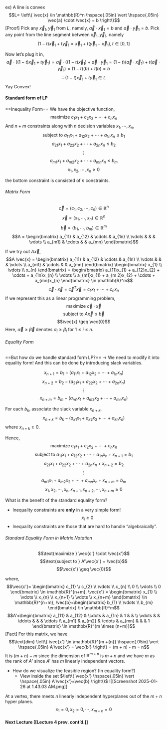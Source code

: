 ex) A line is convex
$$L= \left\{ \vec{x} \in \mathbb{R}^n \hspace{.05in} \vert \hspace{.05in} \vec{a} \cdot  \vec{x} = b \right\}$$
[Proof]
Pick any $\vec{x}_{1}, \vec{y}_{1}$ from $L$, namely, $\vec{a} \cdot  \vec{x}_{1} =b$ and $\vec{a} \cdot  \vec{y}_{1} =b$. Pick any point from the line segment between $\vec{x}_{1}, \vec{y}_{1}$, namely 
$$(1-t) \vec{x}_{1} + t\vec{y}_{1} = \vec{x}_{1} + t(\vec{y}_{1} -\vec{x}_{1}), t\in[0,1]$$

Now let’s plug it in,
$$\vec{a} \cdot ((1-t) \vec{x}_{1} + t \vec{y}_{1}) = \vec{a} \cdot ((1-t)\vec{x}_{1}) + \vec{a} \cdot  \vec{y}_{1} = (1-t) (\vec{a} \cdot  \vec{x}_{1}) + t(\vec{a} \cdot  \vec{y}_{1}) = (1-t)(b) + t(b) = b $$
$$\therefore (1-t) \vec{x}_{1} + t  \vec{y}_{1} \in L$$
Yay Convex!

#### Standard form of LP
==Inequality Form==
We have the objective function,
$$\text{maximize } c_{1}x_{1} + c_{2}x_{2}+ \cdots + c_{n}x_{n}$$
And $n + m$ constraints along with $n$ decision variables $x_{1},\cdots,x_{n}$,
$$\text{subject to } a_{11}x_{1} + a_{12}x_{2} + \cdots + a_{1n}x_{n} \leq b_{1}$$
$$a_{21}x_{1} + a_{22}x_{2} + \cdots + a_{2n}x_{n} \leq b_{2}$$
$$\vdots$$
$$a_{m1}x_{1} + a_{m2}x_{2} + \cdots + a_{mn}x_{n} \leq b_{m}$$
$$x_{1},x_{2},\cdots,x_{n} \geq 0$$

the bottom constraint is consisted of $n$ constraints.

###### Matrix Form
$$\vec{c} = \left( c_{1},c_{2},\cdots,c_{n} \right)  \in \mathbb{R}^n$$
$$\vec{x} = \left( x_{1},\cdots,x_{n} \right) \in \mathbb{R}^n$$
$$\vec{b} = \left( b_{1},\cdots,b_{m} \right) \in \mathbb{R}^m$$
$$A = \begin{bmatrix}
a_{11}  & a_{12} & \cdots & a_{1n}  \\
\vdots &  &  & \vdots \\
a_{m1} & \cdots &   & a_{mn}
\end{bmatrix}$$

If we try out $A \vec{x}$,
$$A \vec{x} = \begin{bmatrix}
a_{11}  & a_{12} & \cdots & a_{1n}  \\
\vdots &  &  & \vdots \\
a_{m1} & \cdots &   & a_{mn}
\end{bmatrix} \begin{bmatrix}
x_{1} \\
\vdots \\
x_{n}
\end{bmatrix} = \begin{bmatrix}
a_{11}x_{1} + a_{12}x_{2} + \cdots + a_{1n}x_{n} \\
\vdots \\
a_{m1}x_{1} + a_{m 2}x_{2} + \cdots + a_{mn}x_{n}
\end{bmatrix} \in \mathbb{R}^m$$
$$\vec{c} \cdot \vec{x} = \vec{c}^T \vec{x} = c_{1}x_{1}+\cdots+c_{n}x_{n}$$
If we represent this as a linear programming problem,
$$\text{maximize } \vec{c} \cdot \vec{x}$$
$$\text{subject to } A \vec{x} \leq \vec{b}$$
$$\vec{x} \geq \vec{0}$$
Here, $\vec{\alpha} \geq \vec{\beta}$ denotes $\alpha_{i} \geq \beta_{i}$ for $1 \leq i \leq n$.

###### Equality Form
==But how do we handle standard form LP?== → We need to modify it into equality form!
And this can be done by introducing slack variables.

$$x_{n+1} = b_{1} - (a_{11}x_{1} + a_{12}x_{2}  + \cdots + a_{1n}x_{n})$$
$$x_{n+2} = b_{2} - (a_{21}x_{1} + a_{22}x_{2}  + \cdots + a_{2n}x_{n})$$
$$\vdots$$
$$x_{n+m} = b_{m} - (a_{m1}x_{1} + a_{m2}x_{2}  + \cdots + a_{mn}x_{n})$$

For each $b_{k}$, associate the slack variable $x_{n+k}$,
$$x_{n+k}= b_{k} - (a_{k1}x_{1} + a_{k 2}x_{2} + \cdots + a_{kn}x_{n})$$
where $x_{n+k} \geq 0$.

Hence,
$$\text{maximize } c_{1}x_{1} + c_{2}x_{2} + \cdots+ c_{n}x_{n}$$
$$\text{subject to } a_{11}x_{1} + a_{12}x_{2} + \cdots + a_{1 n}x_{n} + x_{n+1} = b_{1}$$
$$a_{21}x_{1} + a_{22}x_{2} + \cdots + a_{2 n}x_{n} + x_{n+2} = b_{2}$$
$$\vdots$$
$$a_{m1}x_{1} + a_{m2}x_{2} + \cdots + a_{m n}x_{n} + x_{n+m} = b_{m}$$
$$x_{1},x_{2},\cdots, x_{n}, x_{n+1},x_{n+2},\cdots, x_{n+m} \geq 0$$


What is the benefit of the standard equality form?
- Inequality constraints are **only** in a very simple form! $$x_{i} \geq 0$$
- Inequality constraints are those that are hard to handle “algebraically”.

###### Standard Equality Form in Matrix Notation
$$\text{maximize } \vec{c'} \cdot  \vec{x'}$$
$$\text{subject to } A'\vec{x'} = \vec{b}$$
$$\vec{x'} \geq \vec{0}$$

where,
$$\vec{c'}= \begin{bmatrix}
c_{1} \\
c_{2} \\
\vdots \\
c_{n} \\
0 \\
\vdots \\
0
\end{bmatrix} \in \mathbb{R}^{n+m}, \vec{x'} = \begin{bmatrix}
x_{1}  \\
\vdots \\
x_{n} \\
x_{n+1} \\
\vdots \\
x_{n+m}
\end{bmatrix} \in \mathbb{R}^{n+m}, \vec{b}=\begin{bmatrix}
b_{1} \\
\vdots \\
b_{m}
\end{bmatrix} \in \mathbb{R}^m$$
$$A'=\begin{bmatrix}
a_{11} & a_{12} & \cdots & a_{1n} & 1 &  &  \\
\vdots &  & \ddots &  &  & \ddots \\
a_{m1} & a_{m2} & \cdots & a_{mn} &  &  & 1
\end{bmatrix} \in \mathbb{R}^{m \times (n+m)}$$
[Fact]
For this matrix, we have
$$\text{dim} \left\{ \vec{x'} \in \mathbb{R}^{m +{n}} \hspace{.05in} \vert \hspace{.05in} A'\vec{x'} = \vec{b'} \right\} = (m + n) - m = n$$
It is $(m+n) - m$ since the dimension of $\mathbb{R}^{m+n}$ is $m+n$ and we have $m$ as the rank of $A’$ since $A'$ has $m$ linearly independent vectors.

- How do we visualize the feasible region? (In equality form?)
	- View inside the set $\left\{ \vec{x'} \hspace{.05in} \vert \hspace{.05in}  A'\vec{x'}=\vec{b} \right\}$
![[Screenshot 2025-01-26 at 1.43.03 AM.png]]

At a vertex, there meets $n$ linearly independent hyperplanes out of the $m+n$ hyper planes.
$$x_{1}=0,x_{2}=0,\cdots,x_{m+n}=0$$

#### Next Lecture [[Lecture 4 prev. cont’d.]]

